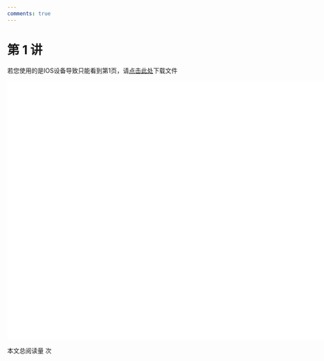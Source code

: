 ```yaml
---
comments: true
---
```


# 第 1 讲

<object data="第 1 讲  三视图分析与绘制.pdf" type="application/pdf" width="150%" height="800">
    <p>若您使用的是IOS设备导致只能看到第1页，请<a href="第 1 讲  三视图分析与绘制.pdf">点击此处</a>下载文件</p>
    <iframe src="第 1 讲  三视图分析与绘制.pdf#navpanes=0" width="500%" height="600" frameborder="0"></iframe>
    
</object>

<span id="busuanzi_container_page_pv">本文总阅读量 <span id="busuanzi_value_page_pv"></span> 次</span>

